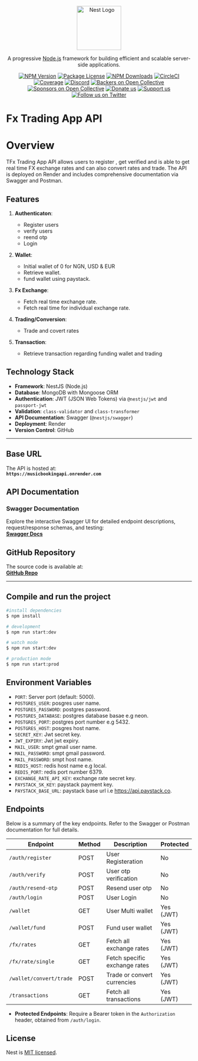 <p align="center">
  <a href="http://nestjs.com/" target="blank"><img src="https://nestjs.com/img/logo-small.svg" width="120" alt="Nest Logo" /></a>
</p>

[circleci-image]: https://img.shields.io/circleci/build/github/nestjs/nest/master?token=abc123def456
[circleci-url]: https://circleci.com/gh/nestjs/nest

  <p align="center">A progressive <a href="http://nodejs.org" target="_blank">Node.js</a> framework for building efficient and scalable server-side applications.</p>
    <p align="center">
<a href="https://www.npmjs.com/~nestjscore" target="_blank"><img src="https://img.shields.io/npm/v/@nestjs/core.svg" alt="NPM Version" /></a>
<a href="https://www.npmjs.com/~nestjscore" target="_blank"><img src="https://img.shields.io/npm/l/@nestjs/core.svg" alt="Package License" /></a>
<a href="https://www.npmjs.com/~nestjscore" target="_blank"><img src="https://img.shields.io/npm/dm/@nestjs/common.svg" alt="NPM Downloads" /></a>
<a href="https://circleci.com/gh/nestjs/nest" target="_blank"><img src="https://img.shields.io/circleci/build/github/nestjs/nest/master" alt="CircleCI" /></a>
<a href="https://coveralls.io/github/nestjs/nest?branch=master" target="_blank"><img src="https://coveralls.io/repos/github/nestjs/nest/badge.svg?branch=master#9" alt="Coverage" /></a>
<a href="https://discord.gg/G7Qnnhy" target="_blank"><img src="https://img.shields.io/badge/discord-online-brightgreen.svg" alt="Discord"/></a>
<a href="https://opencollective.com/nest#backer" target="_blank"><img src="https://opencollective.com/nest/backers/badge.svg" alt="Backers on Open Collective" /></a>
<a href="https://opencollective.com/nest#sponsor" target="_blank"><img src="https://opencollective.com/nest/sponsors/badge.svg" alt="Sponsors on Open Collective" /></a>
  <a href="https://paypal.me/kamilmysliwiec" target="_blank"><img src="https://img.shields.io/badge/Donate-PayPal-ff3f59.svg" alt="Donate us"/></a>
    <a href="https://opencollective.com/nest#sponsor"  target="_blank"><img src="https://img.shields.io/badge/Support%20us-Open%20Collective-41B883.svg" alt="Support us"></a>
  <a href="https://twitter.com/nestframework" target="_blank"><img src="https://img.shields.io/twitter/follow/nestframework.svg?style=social&label=Follow" alt="Follow us on Twitter"></a>
</p>
  <!--[![Backers on Open Collective](https://opencollective.com/nest/backers/badge.svg)](https://opencollective.com/nest#backer)
  [![Sponsors on Open Collective](https://opencollective.com/nest/sponsors/badge.svg)](https://opencollective.com/nest#sponsor)-->

# Fx Trading App API

# Overview

TFx Trading App API allows users to register , get verified and is able to get real time FX exchange rates and can also convert rates and trade. The API is deployed on Render and includes comprehensive documentation via Swagger and Postman.

## Features

1. **Authenticaton**:

   - Register users
   - verify users
   - reend otp
   - Login

2. **Wallet**:

   - Initial wallet of 0 for NGN, USD & EUR
   - Retrieve wallet.
   - fund wallet using paystack.

3. **Fx Exchange**:

   - Fetch real time exchange rate.
   - Fetch real time for individual exchange rate.

4. **Trading/Conversion**:

   - Trade and covert rates

5. **Transaction**:
   - Retrieve transaction regarding funding wallet and trading

## Technology Stack

- **Framework**: NestJS (Node.js)
- **Database**: MongoDB with Mongoose ORM
- **Authentication**: JWT (JSON Web Tokens) via `@nestjs/jwt` and `passport-jwt`
- **Validation**: `class-validator` and `class-transformer`
- **API Documentation**: Swagger (`@nestjs/swagger`)
- **Deployment**: Render
- **Version Control**: GitHub

---

## Base URL

The API is hosted at:  
**`https://musicbookingapi.onrender.com`**

## API Documentation

### Swagger Documentation

Explore the interactive Swagger UI for detailed endpoint descriptions, request/response schemas, and testing:  
[**Swagger Docs**](https://musicbookingapi.onrender.com/docs)

## GitHub Repository

The source code is available at:  
[**GitHub Repo**](https://github.com/codewithemmy/Music-booking-app)

---

## Compile and run the project

```bash
#install dependencies
$ npm install

# development
$ npm run start:dev

# watch mode
$ npm run start:dev

# production mode
$ npm run start:prod
```

## Environment Variables

- `PORT`: Server port (default: 5000).
- `POSTGRES_USER`: posgres user name.
- `POSTGRES_PASSWORD`: postgres password.
- `POSTGRES_DATABASE`: postgres database basae e.g neon.
- `POSTGRES_PORT`: postgres port number e.g 5432.
- `POSTGRES_HOST`: posgres host name.
- `SECRET_KEY`: Jwt secret key.
- `JWT_EXPIRY`: Jwt jwt expiry.
- `MAIL_USER`: smpt gmail user name.
- `MAIL_PASSWORD`: smpt gmail password.
- `MAIL_PASSWORD`: smpt host name.
- `REDIS_HOST`: redis host name e.g local.
- `REDIS_PORT`: redis port number 6379.
- `EXCHANGE_RATE_API_KEY`: exchange rate secret key.
- `PAYSTACK_SK_KEY`: paystack payment key.
- `PAYSTACK_BASE_URL`: paystack base url i.e https://api.paystack.co.

## Endpoints

Below is a summary of the key endpoints. Refer to the Swagger or Postman documentation for full details.

| **Endpoint**            | **Method** | **Description**               | **Protected** |
| ----------------------- | ---------- | ----------------------------- | ------------- |
| `/auth/register`        | POST       | User Registeration            | No            |
| `/auth/verify`          | POST       | User otp verification         | No            |
| `/auth/resend-otp`      | POST       | Resend user otp               | No            |
| `/auth/login`           | POST       | User Login                    | No            |
| `/wallet`               | GET        | User Multi wallet             | Yes (JWT)     |
| `/wallet/fund`          | POST       | Fund user wallet              | Yes (JWT)     |
| `/fx/rates`             | GET        | Fetch all exchange rates      | Yes (JWT)     |
| `/fx/rate/single`       | GET        | Fetch specific exchange rates | Yes (JWT)     |
| `/wallet/convert/trade` | POST       | Trade or convert currencies   | Yes (JWT)     |
| `/transactions`         | GET        | Fetch all transactions        | Yes (JWT)     |

- **Protected Endpoints**: Require a Bearer token in the `Authorization` header, obtained from `/auth/login`.

## License

Nest is [MIT licensed](https://github.com/nestjs/nest/blob/master/LICENSE).
